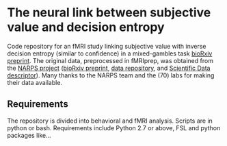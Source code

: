 # The neural link between subjective value and decision entropy

Code repository for an fMRI study linking subjective value with inverse decision entropy (similar to confidence) in a mixed-gambles task [bioRxiv preprint](http://biorxiv.com). The original data, preprocessed in fMRIprep, was obtained from the [NARPS project](http://narps.info) ([bioRxiv preprint](https://doi.org/10.1101/843193), [data repository](https://doi.org/10.18112/openneuro.ds001734.v1.0.4), and [Scientific Data descriptor](https://doi.org/10.1038/s41597-019-0113-7)). Many thanks to the NARPS team and the (70) labs for making their data available.

## Requirements

The repository is divided into behavioral and fMRI analysis. Scripts are in python or bash. Requirements include Python 2.7 or above, FSL and python packages like... 
